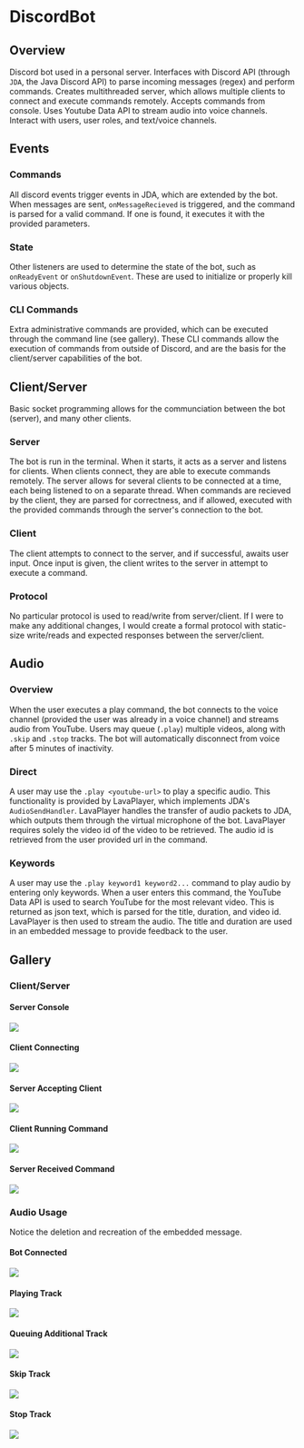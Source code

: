 # DiscordBot

## Overview
Discord bot used in a personal server. Interfaces with Discord API (through `JDA`, the Java Discord API) to parse incoming messages (regex) and perform commands. Creates multithreaded server, which allows multiple clients to connect and execute commands remotely. Accepts commands from console. Uses Youtube Data API to stream audio into voice channels. Interact with users, user roles, and text/voice channels.

## Events
### Commands
All discord events trigger events in JDA, which are extended by the bot. When messages are sent, `onMessageRecieved` is triggered, and the command is parsed for a valid command. If one is found, it executes it with the provided parameters.

### State
Other listeners are used to determine the state of the bot, such as `onReadyEvent` or `onShutdownEvent`. These are used to initialize or properly kill various objects.

### CLI Commands
Extra administrative commands are provided, which can be executed through the command line (see gallery). These CLI commands allow the execution of commands from outside of Discord, and are the basis for the client/server capabilities of the bot.

## Client/Server
Basic socket programming allows for the communciation between the bot (server), and many other clients.
### Server
The bot is run in the terminal. When it starts, it acts as a server and listens for clients. When clients connect, they are able to execute commands remotely. The server allows for several clients to be connected at a time, each being listened to on a separate thread. When commands are recieved by the client, they are parsed for correctness, and if allowed, executed with the provided commands through the server's connection to the bot.
### Client
The client attempts to connect to the server, and if successful, awaits user input. Once input is given, the client writes to the server in attempt to execute a command.
### Protocol
No particular protocol is used to read/write from server/client. If I were to make any additional changes, I would create a formal protocol with static-size write/reads and expected responses between the server/client.

## Audio
### Overview
When the user executes a play command, the bot connects to the voice channel (provided the user was already in a voice channel) and streams audio from YouTube. Users may queue (`.play`) multiple videos, along with `.skip` and `.stop` tracks. The bot will automatically disconnect from voice after 5 minutes of inactivity.
### Direct 
A user may use the `.play <youtube-url>` to play a specific audio. This functionality is provided by LavaPlayer, which implements JDA's `AudioSendHandler`. LavaPlayer handles the transfer of audio packets to JDA, which outputs them through the virtual microphone of the bot. LavaPlayer requires solely the video id of the video to be retrieved. The audio id is retrieved from the user provided url in the command.
### Keywords
A user may use the `.play keyword1 keyword2...` command to play audio by entering only keywords. When a user enters this command, the YouTube Data API is used to search YouTube for the most relevant video. This is returned as json text, which is parsed for the title, duration, and video id. LavaPlayer is then used to stream the audio. The title and duration are used in an embedded message to provide feedback to the user.

## Gallery
### Client/Server
#### Server Console
![](https://imgur.com/mB39r5k.png)
#### Client Connecting
![](https://imgur.com/63DaKiZ.png)
#### Server Accepting Client
![](https://imgur.com/0JlvHfe.png)
#### Client Running Command
![](https://imgur.com/98HCCRg.png)
#### Server Received Command
![](https://imgur.com/IgAneGJ.png)

### Audio Usage
Notice the deletion and recreation of the embedded message.
#### Bot Connected
![](https://imgur.com/2N3bzvB.png)
#### Playing Track
![](https://imgur.com/JjeGOPc.png)
#### Queuing Additional Track
![](https://imgur.com/if8FM59.png)
#### Skip Track
![](https://imgur.com/l7IsS8w.png)
#### Stop Track
![](https://imgur.com/0Y34nl7.png)
